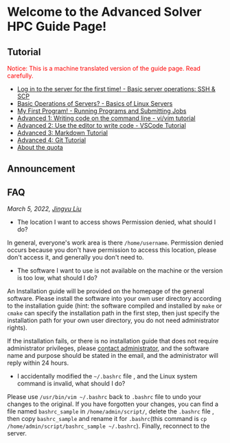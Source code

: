 # Welcome to the Advanced Solver HPC Guide Page!

## Tutorial

<div style="color: red">Notice: This is a machine translated version of the guide page. Read carefully.</div>

- [Log in to the server for the first time! - Basic server operations: SSH & SCP](basic-ssh-scp.md)
- [Basic Operations of Servers? - Basics of Linux Servers](basic-linux.md)
- [My First Program! - Running Programs and Submitting Jobs](run-program.md)
- [Advanced 1: Writing code on the command line - vi/vim tutorial](vim.md)
- [Advanced 2: Use the editor to write code - VSCode Tutorial](vscode.md)
- [Advanced 3: Markdown Tutorial](markdown.md)
- [Advanced 4: Git Tutorial](git.md)
- [About the quota](xfs-quota.md)

## Announcement

## FAQ

*March 5, 2022, [Jingyu Liu](mailto:381258337@qq.com)*

- The location I want to access shows Permission denied, what should I do?

In general, everyone's work area is there `/home/username`. Permission denied occurs because you don't have permission to access this location, please don't access it, and generally you don't need to.

- The software I want to use is not available on the machine or the version is too low, what should I do?

An Installation guide will be provided on the homepage of the general software. Please install the software into your own user directory according to the installation guide (hint: the software compiled and installed by `make` or `cmake` can specify the installation path in the first step, then just specify the installation path for your own user directory, you do not need administrator rights).

If the installation fails, or there is no installation guide that does not require administrator privileges, please <a class="one" href="mailto:cash_admin@163.com">contact administrator</a>, and the software name and purpose should be stated in the email, and the administrator will reply within 24 hours.

- I accidentally modified the `~/.bashrc` file , and the Linux system command is invalid, what should I do?

Please use `/usr/bin/vim ~/.bashrc` back to `.bashrc` file to undo your changes to the original. If you have forgotten your changes, you can find a file named `bashrc_sample` in `/home/admin/script/`, delete the `.bashrc` file , then copy `bashrc_sample` and rename it for `.bashrc`(this command is `cp /home/admin/script/bashrc_sample ~/.bashrc`). Finally, reconnect to the server.

